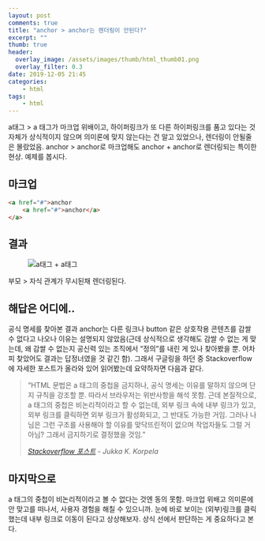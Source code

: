 ```yaml
---
layout: post
comments: true
title: "anchor > anchor는 렌더링이 안된다?"
excerpt: ""
thumb: true
header:
  overlay_image: /assets/images/thumb/html_thumb01.png
  overlay_filter: 0.3
date: 2019-12-05 21:45
categories:
    - html
tags:
    - html
---
```

a태그 &gt; a 태그가 마크업 위배이고, 하이퍼링크가 또 다른 하이퍼링크를 품고 있다는 것 자체가 상식적이지 않으며 의미론에 맞지 않는다는 건 알고 있었으나, 렌더링이 안될줄은 몰랐었음. anchor &gt; anchor로 마크업해도 anchor + anchor로 렌더링되는 특이한 현상. 예제를 봅시다.

## 마크업
```html
<a href="#">anchor
    <a href="#">anchor</a>
</a>
```

## 결과
<figure class="rsp-img type2 align--center">
    <img src="/assets/images/post/anchor_img01.png" alt="a태그 + a태그">
</figure>

부모 &gt; 자식 관계가 무시된채 렌더링된다.

## 해답은 어디에..
공식 명세를 찾아본 결과 anchor는 다른 링크나 button 같은 상호작용 콘텐츠를 감쌀 수 없다고 나오나 이유는 설명되지 않았음(근데 상식적으로 생각해도 감쌀 수 없는 게 맞는데, 왜 감쌀 수 없는지 공신력 있는 조직에서 &ldquo;정의&rdquo;를 내린 게 있나 찾아봤을 뿐. 어차피 찾았어도 결과는 답정너였을 것 같긴 함). 그래서 구글링을 하던 중 Stackoverflow에 자세한 포스트가 올라와 있어 읽어봤는데 요약하자면 다음과 같다.

> &ldquo;HTML 문법은 a 태그의 중첩을 금지하나, 공식 명세는 이유를 말하지 않으며 단지 규칙을 강조할 뿐. 따라서 브라우저는 위반사항을 해석 못함. 근데 본질적으로, a 태그의 중첩은 비논리적이라고 할 수 없는데, 외부 링크 속에 내부 링크가 있고, 외부 링크를 클릭하면 외부 링크가 활성화되고, 그 반대도 가능한 거임. 그러나 나님은 그런 구조를 사용해야 할 이유를 맞닥뜨린적이 없으며 작업자들도 그럴 거 아님? 그래서 금지하기로 결정했을 것임.&rdquo;
>
> <cite><a href="https://stackoverflow.com/questions/13052598/creating-anchor-tag-inside-anchor-tag" target="_blank">Stackoverflow 포스트</a> - Jukka K. Korpela</cite>

## 마지막으로
a 태그의 중첩이 비논리적이라고 볼 수 없다는 것엔 동의 못함. 마크업 위배고 의미론에 안 맞고를 떠나서, 사용자 경험을 해칠 수 있으니까. 눈에 바로 보이는 (외부)링크를 클릭했는데 내부 링크로 이동이 된다고 상상해보자. 상식 선에서 판단하는 게 중요하다고 본다.